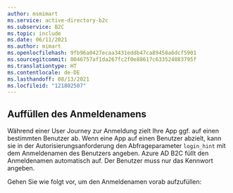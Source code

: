 ```yaml
---
author: msmimart
ms.service: active-directory-b2c
ms.subservice: B2C
ms.topic: include
ms.date: 06/11/2021
ms.author: mimart
ms.openlocfilehash: 9fb96a0427ecaa3431eddb47ca89458a6dcf5901
ms.sourcegitcommit: 0046757af1da267fc2f0e88617c633524883795f
ms.translationtype: HT
ms.contentlocale: de-DE
ms.lasthandoff: 08/13/2021
ms.locfileid: "121802507"
---
```

## <a name="prepopulate-the-sign-in-name"></a>Auffüllen des Anmeldenamens

Während einer User Journey zur Anmeldung zielt Ihre App ggf. auf einen bestimmten Benutzer ab. Wenn eine App auf einen Benutzer abzielt, kann sie in der Autorisierungsanforderung den Abfrageparameter `login_hint` mit dem Anmeldenamen des Benutzers angeben. Azure AD B2C füllt den Anmeldenamen automatisch auf. Der Benutzer muss nur das Kennwort angeben. 

Gehen Sie wie folgt vor, um den Anmeldenamen vorab aufzufüllen: